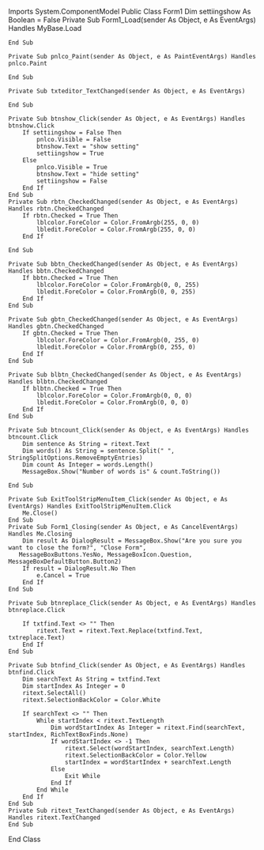 Imports System.ComponentModel
Public Class Form1
    Dim settiingshow As Boolean = False
    Private Sub Form1_Load(sender As Object, e As EventArgs) Handles MyBase.Load

    End Sub

    Private Sub pnlco_Paint(sender As Object, e As PaintEventArgs) Handles pnlco.Paint

    End Sub

    Private Sub txteditor_TextChanged(sender As Object, e As EventArgs)

    End Sub

    Private Sub btnshow_Click(sender As Object, e As EventArgs) Handles btnshow.Click
        If settiingshow = False Then
            pnlco.Visible = False
            btnshow.Text = "show setting"
            settiingshow = True
        Else
            pnlco.Visible = True
            btnshow.Text = "hide setting"
            settiingshow = False
        End If
    End Sub
    Private Sub rbtn_CheckedChanged(sender As Object, e As EventArgs) Handles rbtn.CheckedChanged
        If rbtn.Checked = True Then
            lblcolor.ForeColor = Color.FromArgb(255, 0, 0)
            lbledit.ForeColor = Color.FromArgb(255, 0, 0)
        End If

    End Sub

    Private Sub bbtn_CheckedChanged(sender As Object, e As EventArgs) Handles bbtn.CheckedChanged
        If bbtn.Checked = True Then
            lblcolor.ForeColor = Color.FromArgb(0, 0, 255)
            lbledit.ForeColor = Color.FromArgb(0, 0, 255)
        End If
    End Sub

    Private Sub gbtn_CheckedChanged(sender As Object, e As EventArgs) Handles gbtn.CheckedChanged
        If gbtn.Checked = True Then
            lblcolor.ForeColor = Color.FromArgb(0, 255, 0)
            lbledit.ForeColor = Color.FromArgb(0, 255, 0)
        End If
    End Sub

    Private Sub blbtn_CheckedChanged(sender As Object, e As EventArgs) Handles blbtn.CheckedChanged
        If blbtn.Checked = True Then
            lblcolor.ForeColor = Color.FromArgb(0, 0, 0)
            lbledit.ForeColor = Color.FromArgb(0, 0, 0)
        End If
    End Sub

    Private Sub btncount_Click(sender As Object, e As EventArgs) Handles btncount.Click
        Dim sentence As String = ritext.Text
        Dim words() As String = sentence.Split(" ", StringSplitOptions.RemoveEmptyEntries)
        Dim count As Integer = words.Length()
        MessageBox.Show("Number of words is" & count.ToString())

    End Sub

    Private Sub ExitToolStripMenuItem_Click(sender As Object, e As EventArgs) Handles ExitToolStripMenuItem.Click
        Me.Close()
    End Sub
    Private Sub Form1_Closing(sender As Object, e As CancelEventArgs) Handles Me.Closing
        Dim result As DialogResult = MessageBox.Show("Are you sure you want to close the form?", "Close Form",
       MessageBoxButtons.YesNo, MessageBoxIcon.Question, MessageBoxDefaultButton.Button2)
        If result = DialogResult.No Then
            e.Cancel = True
        End If
    End Sub

    Private Sub btnreplace_Click(sender As Object, e As EventArgs) Handles btnreplace.Click

        If txtfind.Text <> "" Then
            ritext.Text = ritext.Text.Replace(txtfind.Text, txtreplace.Text)
        End If
    End Sub

    Private Sub btnfind_Click(sender As Object, e As EventArgs) Handles btnfind.Click
        Dim searchText As String = txtfind.Text
        Dim startIndex As Integer = 0
        ritext.SelectAll()
        ritext.SelectionBackColor = Color.White

        If searchText <> "" Then
            While startIndex < ritext.TextLength
                Dim wordStartIndex As Integer = ritext.Find(searchText, startIndex, RichTextBoxFinds.None)
                If wordStartIndex <> -1 Then
                    ritext.Select(wordStartIndex, searchText.Length)
                    ritext.SelectionBackColor = Color.Yellow
                    startIndex = wordStartIndex + searchText.Length
                Else
                    Exit While
                End If
            End While
        End If
    End Sub
    Private Sub ritext_TextChanged(sender As Object, e As EventArgs) Handles ritext.TextChanged
    End Sub
End Class
